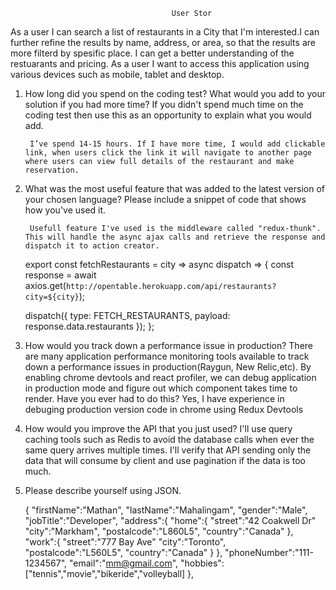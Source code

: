     									User Stor

As a user I can search a list of restaurants in a City that I'm interested.I can further refine the results by name, address, or area, so that the results are more filterd by spesific place.
I can get a better understanding of the restuarants and pricing. As a user I want to access this application using various devices such as mobile, tablet and desktop.

1.  How long did you spend on the coding test? What would you add to your solution if you had more time? If you didn't spend much time on the coding test then use this as an opportunity to explain what you would add.

         I’ve spend 14-15 hours. If I have more time, I would add clickable link, when users click the link it will navigate to another page where users can view full details of the restaurant and make reservation.

2.  What was the most useful feature that was added to the latest version of your chosen language? Please include a snippet of code that shows how you've used it.

         Usefull feature I've used is the middleware called "redux-thunk". This will handle the async ajax calls and retrieve the response and dispatch it to action creator.

    export const fetchRestaurants = city => async dispatch => {
    const response = await axios.get(`http://opentable.herokuapp.com/api/restaurants?city=${city}`);

    dispatch({ type: FETCH_RESTAURANTS, payload: response.data.restaurants });
    };

3) How would you track down a performance issue in production?
   There are many application performance monitoring tools available to track down a performance issues in production(Raygun, New Relic,etc).
   By enabling chrome devtools and react profiler, we can debug application in production mode and figure out which component takes time to render.
   Have you ever had to do this?
   Yes, I have experience in debuging production version code in chrome using Redux Devtools

4. How would you improve the API that you just used?
   I'll use query caching tools such as Redis to avoid the database calls when ever the same query arrives multiple times.
   I'll verify that API sending only the data that will consume by client and use pagination if the data is too much.

5)  Please describe yourself using JSON.

    {
    "firstName":"Mathan",
    "lastName":"Mahalingam",
    "gender":"Male",
    "jobTitle":"Developer",
    "address":{
    "home":{
    "street":"42 Coakwell Dr"
    "city":"Markham",
    "postalcode":"L860L5",
    "country":"Canada"
    },
    "work":{
    "street":"777 Bay Ave"
    "city":"Toronto",
    "postalcode":"L560L5",
    "country":"Canada"
    }
    },
    "phoneNumber":"111-1234567",
    "email":"mm@gmail.com",
    "hobbies":["tennis","movie","bikeride","volleyball]
    },
